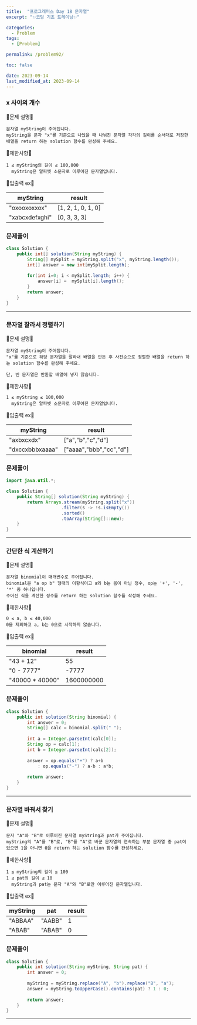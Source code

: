 ```yaml
---
title:  "프로그래머스 Day 18 문자열"
excerpt: "✨코딩 기초 트레이닝✨"

categories:
  - Problem
tags:
  - [Problem]

permalink: /problem92/

toc: false

date: 2023-09-14
last_modified_at: 2023-09-14
---
```


### x 사이의 개수

💫문제 설명💫

```
문자열 myString이 주어집니다.
myString을 문자 "x"를 기준으로 나눴을 때 나눠진 문자열 각각의 길이를 순서대로 저장한 배열을 return 하는 solution 함수를 완성해 주세요.
```

💫제한사항💫

```
1 ≤ myString의 길이 ≤ 100,000
  myString은 알파벳 소문자로 이루어진 문자열입니다.
```

💫입출력 ex💫

|myString|result|
|---|---|
|"oxooxoxxox"|[1, 2, 1, 0, 1, 0]|
|"xabcxdefxghi"|[0, 3, 3, 3]|

### 문제풀이

```java
class Solution {
    public int[] solution(String myString) {
        String[] mySplit = myString.split("x", myString.length());
        int[] answer = new int[mySplit.length];
        
        for(int i=0; i < mySplit.length; i++) {
            answer[i] =  mySplit[i].length();
        }
        return answer;
    }
}
```

<hr>

### 문자열 잘라서 정렬하기

💫문제 설명💫

```
문자열 myString이 주어집니다.
"x"를 기준으로 해당 문자열을 잘라내 배열을 만든 후 사전순으로 정렬한 배열을 return 하는 solution 함수를 완성해 주세요.

단, 빈 문자열은 반환할 배열에 넣지 않습니다.
```

💫제한사항💫

```
1 ≤ myString ≤ 100,000
  myString은 알파벳 소문자로 이루어진 문자열입니다.
```

💫입출력 ex💫

|myString|result|
|---|---|
|"axbxcxdx"|["a","b","c","d"]|
|"dxccxbbbxaaaa"|["aaaa","bbb","cc","d"]|

### 문제풀이

```java
import java.util.*;

class Solution {
    public String[] solution(String myString) {
        return Arrays.stream(myString.split("x"))
                     .filter(s -> !s.isEmpty())
                     .sorted()
                     .toArray(String[]::new);
    }
}
```

<hr>

### 간단한 식 계산하기

💫문제 설명💫

```
문자열 binomial이 매개변수로 주어집니다.
binomial은 "a op b" 형태의 이항식이고 a와 b는 음이 아닌 정수, op는 '+', '-', '*' 중 하나입니다.
주어진 식을 계산한 정수를 return 하는 solution 함수를 작성해 주세요.
```

💫제한사항💫

```
0 ≤ a, b ≤ 40,000
0을 제외하고 a, b는 0으로 시작하지 않습니다.
```

💫입출력 ex💫

|binomial|result|
|---|---|
|"43 + 12"|55|
|"0 - 7777"|-7777|
|"40000 * 40000"|1600000000|

### 문제풀이

```java
class Solution {
    public int solution(String binomial) {
        int answer = 0;
        String[] calc = binomial.split(" ");
        
        int a = Integer.parseInt(calc[0]);
        String op = calc[1];
        int b = Integer.parseInt(calc[2]);
        
        answer = op.equals("+") ? a+b 
            : op.equals("-") ? a-b : a*b;
        
        return answer;
    }
}
```

<hr>

### 문자열 바꿔서 찾기

💫문제 설명💫

```
문자 "A"와 "B"로 이루어진 문자열 myString과 pat가 주어집니다.
myString의 "A"를 "B"로, "B"를 "A"로 바꾼 문자열의 연속하는 부분 문자열 중 pat이 있으면 1을 아니면 0을 return 하는 solution 함수를 완성하세요.
```

💫제한사항💫

```
1 ≤ myString의 길이 ≤ 100
1 ≤ pat의 길이 ≤ 10
  myString과 pat는 문자 "A"와 "B"로만 이루어진 문자열입니다.
```

💫입출력 ex💫

|myString|pat|result|
|---|---|---|
|"ABBAA"|"AABB"|1|
|"ABAB"|"ABAB"|0|

### 문제풀이

```java
class Solution {
    public int solution(String myString, String pat) {
        int answer = 0;
        
        myString = myString.replace("A", "b").replace("B", "a");
        answer = myString.toUpperCase().contains(pat) ? 1 : 0;
        
        return answer;
    }
}
```

<hr>
